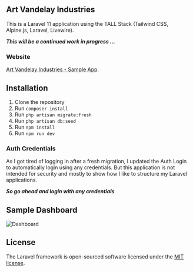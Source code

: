 ## Art Vandelay Industries

This is a Laravel 11 application using the TALL Stack (Tailwind CSS, Alpine.js, Laravel, Livewire).

***This will be a continued work in progress ...***

### Website
[Art Vandelay Industries - Sample App](https://madigan.dev/artvandelay).

## Installation

1. Clone the repository
2. Run `composer install`
3. Run `php artisan migrate:fresh`
4. Run `php artisan db:seed`
5. Run `npm install`
6. Run `npm run dev`

### Auth Credentials

As I got tired of logging in after a fresh migration, I updated the Auth Login to
automatically login using any credentials. But this application is not intended
for security and mostly to show how I like to structure my Laravel applications.

***So go ahead and login with any credentials*** 

## Sample Dashboard

![Dashboard](https://madigan.dev/img/screenshot-order-details.png)

## License

The Laravel framework is open-sourced software licensed under the [MIT license](https://opensource.org/licenses/MIT).
